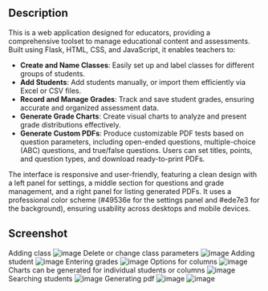 ## Description

This is a web application designed for educators, providing a comprehensive toolset to manage educational content and assessments. Built using Flask, HTML, CSS, and JavaScript, it enables teachers to:

- **Create and Name Classes**: Easily set up and label classes for different groups of students.
- **Add Students**: Add students manually, or import them efficiently via Excel or CSV files.
- **Record and Manage Grades**: Track and save student grades, ensuring accurate and organized assessment data.
- **Generate Grade Charts**: Create visual charts to analyze and present grade distributions effectively.
- **Generate Custom PDFs**: Produce customizable PDF tests based on question parameters, including open-ended questions, multiple-choice (ABC) questions, and true/false questions. Users can set titles, points, and question types, and download ready-to-print PDFs.

The interface is responsive and user-friendly, featuring a clean design with a left panel for settings, a middle section for questions and grade management, and a right panel for listing generated PDFs. It uses a professional color scheme (#49536e for the settings panel and #ede7e3 for the background), ensuring usability across desktops and mobile devices.

## Screenshot

Adding class
![image](https://github.com/user-attachments/assets/3dbc92a5-04a2-4a12-a977-fbe6e0bdec93)
Delete or change class parameters
![image](https://github.com/user-attachments/assets/c15f131e-1f8d-42be-b1d2-0a38de51702f)
Adding student
![image](https://github.com/user-attachments/assets/d696f430-afc1-4171-aac7-d0e0840a5761)
Entering grades
![image](https://github.com/user-attachments/assets/9c6ec729-96e5-4f54-ae47-fe85e708e42a)
Options for columns
![image](https://github.com/user-attachments/assets/7544d276-7ee1-402c-a210-95b90b4e843c)
Charts can be generated for individual students or columns
![image](https://github.com/user-attachments/assets/ddc50335-6dec-48e6-b230-5294317231f2)
Searching students
![image](https://github.com/user-attachments/assets/759e1e46-e704-4f5d-ba33-ca7f4784daf2)
Generating pdf
![image](https://github.com/user-attachments/assets/205e05b4-9cbb-490d-a85d-388d54e1c47d)
![image](https://github.com/user-attachments/assets/82360f60-1cef-4ace-a480-94e0137c5135)
